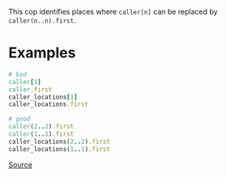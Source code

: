 
This cop identifies places where `caller[n]`
can be replaced by `caller(n..n).first`.

# Examples

```ruby
# bad
caller[1]
caller.first
caller_locations[1]
caller_locations.first

# good
caller(2..2).first
caller(1..1).first
caller_locations(2..2).first
caller_locations(1..1).first
```

[Source](http://www.rubydoc.info/gems/rubocop/RuboCop/Cop/Performance/Caller)